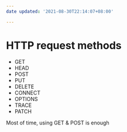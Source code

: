 ```yaml
---
date updated: '2021-08-30T22:14:07+08:00'

---
```


# HTTP request methods

- GET
- HEAD
- POST
- PUT
- DELETE
- CONNECT
- OPTIONS
- TRACE
- PATCH

Most of time, using GET & POST is enough
